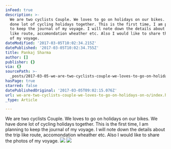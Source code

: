 ```yaml
---
inFeed: true
description: >-
  We are two cyclists Couple. We loves to go on holidays on our bikes. We have
  done lot of cycling holidays together. This is the first time, I am planning
  to keep the journal of my voyage. I will note down the details about the trip
  like route, accomondation wheather etc. Also I would like to share the photos
  of my voyage.
dateModified: '2017-03-05T10:02:34.215Z'
datePublished: '2017-03-05T10:02:34.755Z'
title: Pankaj Sharma
author: []
publisher: {}
via: {}
sourcePath: >-
  _posts/2017-03-05-we-are-two-cyclists-couple-we-loves-to-go-on-holidays-on-o.md
hasPage: true
starred: false
datePublishedOriginal: '2017-03-05T09:02:15.076Z'
url: we-are-two-cyclists-couple-we-loves-to-go-on-holidays-on-o/index.html
_type: Article

---
```

We are two cyclists Couple. We loves to go on holidays on our bikes. We have done lot of cycling holidays together. This is the first time, I am planning to keep the journal of my voyage. I will note down the details about the trip like route, accomondation wheather etc. Also I would like to share the photos of my voyage.
![](https://the-grid-user-content.s3-us-west-2.amazonaws.com/378c3c89-70f4-4a12-9e2f-c2f5fb610d9b.jpg)
![](https://the-grid-user-content.s3-us-west-2.amazonaws.com/b08927fa-1ce2-4cfa-aad8-b2600cac5b82.jpg)